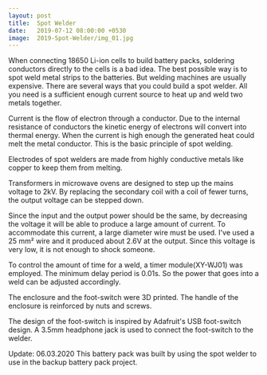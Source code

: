 ```yaml
---
layout: post
title:  Spot Welder
date:   2019-07-12 08:00:00 +0530
image:  2019-Spot-Welder/img_01.jpg
---
```


When connecting 18650 Li-ion cells to build battery packs, soldering conductors directly to the cells is a bad idea. The best possible way is to spot weld metal strips to the batteries. But welding machines are usually expensive. There are several ways that you could build a spot welder. All you need is a sufficient enough current source to heat up and weld two metals together.

Current is the flow of electron through a conductor. Due to the internal resistance of conductors the kinetic energy of electrons will convert into thermal energy. When the current is high enough the generated heat could melt the metal conductor. This is the basic principle of spot welding. 

Electrodes of spot welders are made from highly conductive metals like copper to keep them from melting.

Transformers in microwave ovens are designed to step up the mains voltage to 2kV. By replacing the secondary coil with a coil of fewer turns, the output voltage can be stepped down. 

Since the input and the output power should be the same, by decreasing the voltage it will be able to produce a large amount of current. To accommodate this current, a large diameter wire must be used. I've used a 25 mm² wire and it produced about 2.6V at the output. Since this voltage is very low, it is not enough to shock someone.

To control the amount of time for a weld, a timer module(XY-WJ01) was employed. The minimum delay period is 0.01s. So the power that goes into a weld can be adjusted accordingly.

The enclosure and the foot-switch were 3D printed. The handle of the enclosure is reinforced by nuts and screws.

The design of the foot-switch is inspired by Adafruit's USB foot-switch design. A 3.5mm headphone jack is used to connect the foot-switch to the welder.

Update: 06.03.2020
This battery pack was built by using the spot welder to use in the backup battery pack project.